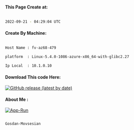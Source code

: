 
   
#### This Page Create at:

```bash

2022-09-21 - 04:29:04 UTC

```

#### Create By Machine:

```bash

Host Name : fv-az68-479

platform  : Linux-5.4.0-1086-azure-x86_64-with-glibc2.27

Ip Local  : 10.1.0.10

```
#### Download This code Here:

[![GitHub release (latest by date)](https://img.shields.io/github/v/release/Gosdan-Movsesian/Gosdan?style=for-the-badge&label=Download)](https://github.com/Gosdan-Movsesian/Gosdan/releases) 

</p> 

#### About Me :

[![App-Run](https://github.com/Gosdan-Movsesian/Gosdan/actions/workflows/App-Run.yml/badge.svg)](https://github.com/Gosdan-Movsesian/Gosdan/actions/workflows/App-Run.yml)

```bash

Gosdan-Movsesian

```

